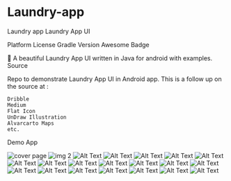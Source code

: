 # Laundry-app
Laundry app
Laundry App UI

Platform License Gradle Version Awesome Badge

🛁 A beautiful Laundry App UI written in Java for android with examples.
Source

Repo to demonstrate Laundry App UI in Android app. This is a follow up on the source at :

    Dribble
    Medium
    Flat Icon
    UnDraw Illustration
    Alvarcarto Maps
    etc.

Demo App

<img src="https://i.imgur.com/EMFsL6f.png" alt="cover page">
<img src="https://i.imgur.com/OfFdeWj.png" alt="img 2">
<img src="" alt="Alt Text">
<img src="" alt="Alt Text">
<img src="" alt="Alt Text">
<img src="" alt="Alt Text">
<img src="" alt="Alt Text">
<img src="" alt="Alt Text">
<img src="" alt="Alt Text">
<img src="" alt="Alt Text">
<img src="" alt="Alt Text">
<img src="" alt="Alt Text">
<img src="" alt="Alt Text">
<img src="" alt="Alt Text">
<img src="" alt="Alt Text">
<img src="" alt="Alt Text">
<img src="" alt="Alt Text">
<img src="" alt="Alt Text">
<img src="" alt="Alt Text">
<img src="" alt="Alt Text">
<img src="" alt="Alt Text">
